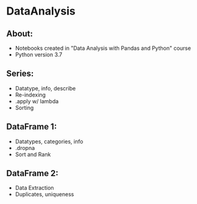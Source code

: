 # DataAnalysis
## About: <br>
 * Notebooks created in "Data Analysis with Pandas and Python" course <br>
 * Python version 3.7 <br>
## Series: <br>
 * Datatype, info, describe <br>
 * Re-indexing <br>
 * .apply w/ lambda <br>
 * Sorting <br>
## DataFrame 1:  <br>
 * Datatypes, categories, info <br>
 * .dropna <br>
 * Sort and Rank <br>
## DataFrame 2:  <br>
 * Data Extraction <br>
 * Duplicates, uniqueness <br>


